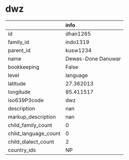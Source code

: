 # dwz
|                      | info               |
|:---------------------|:-------------------|
| id                   | dhan1265           |
| family_id            | indo1319           |
| parent_id            | kusw1234           |
| name                 | Dewas-Done Danuwar |
| bookkeeping          | False              |
| level                | language           |
| latitude             | 27.362013          |
| longitude            | 85.411517          |
| iso639P3code         | dwz                |
| description          | nan                |
| markup_description   | nan                |
| child_family_count   | 0                  |
| child_language_count | 0                  |
| child_dialect_count  | 2                  |
| country_ids          | NP                 |
